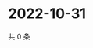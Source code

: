 # 2022-10-31

共 0 条

<!-- BEGIN WEIBO -->
<!-- 最后更新时间 Mon Oct 31 2022 21:50:01 GMT+0800 (China Standard Time) -->

<!-- END WEIBO -->
